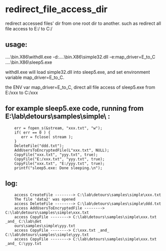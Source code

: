 redirect_file_access_dir
========================

redirect accessed files' dir from one root dir to another.   such as redirect all file access to E:/ to C:/

usage:
------------
..\..\bin.X86\withdll.exe -d:..\..\bin.X86\simple32.dll -e:map_driver=E_to_C ..\..\bin.X86\sleep5.exe

withdll.exe will load simple32.dll into sleep5.exe, and set environment variable map_driver=E_to_C.

the ENV var map_driver=E_to_C, direct all file access of sleep5.exe from E:/xxx to C:/xxx


for example sleep5.exe code, running from E:\lab\detours\samples\simple\ :
------------
        err = fopen_s(&stream, "xxx.txt", "w");
        if( err == 0 ) {
           err = fclose( stream );
        } 
        DeleteFile("ddd.txt");
        AddUsersToEncryptedFile(L"xxx.txt", NULL);
        CopyFile("xxx.txt", "yyy.txt", true);
        CopyFile("E:/xxx.txt", "yyy.txt", true);
        CopyFile("xxx.txt", "E:/yyy.txt", true);
        printf("sleep5.exe: Done sleeping.\n");

log:
------------
        access CreateFile --------> C:\lab\detours\samples\simple\xxx.txt
        The file 'data2' was opened
        access DeleteFile --------> C:\lab\detours\samples\simple\ddd.txt
        access AddUsersToEncryptedFile --------> C:\lab\detours\samples\simple\xxx.txt
        access CopyFile --------> C:\lab\detours\samples\simple\xxx.txt _and_ C:\lab\det
        ours\samples\simple\yyy.txt
        access CopyFile --------> C:\xxx.txt _and_ C:\lab\detours\samples\simple\yyy.txt
        access CopyFile --------> C:\lab\detours\samples\simple\xxx.txt _and_ C:\yyy.txt

